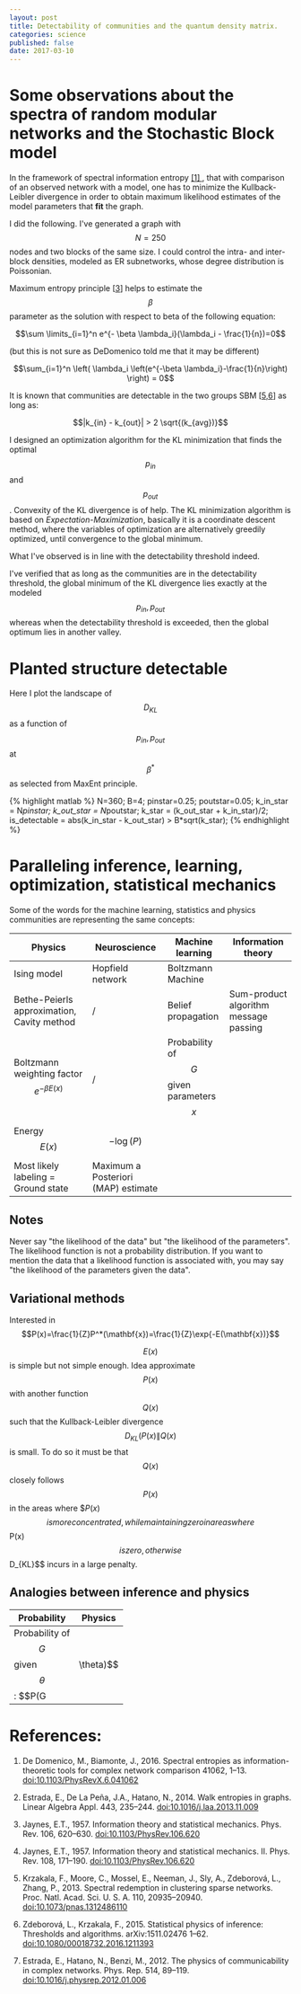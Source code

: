 ```yaml
---
layout: post
title: Detectability of communities and the quantum density matrix.
categories: science
published: false
date: 2017-03-10
---
```


# Some observations about the spectra of random modular networks and the Stochastic Block model

In the framework of spectral information entropy [ [1] ](#dedomenico2016), that with comparison of an observed network with a model, one has to minimize the Kullback-Leibler divergence in order to obtain maximum likelihood estimates of the model parameters that **fit** the graph.

I did the following.
I've generated a graph with $$N=250$$ nodes and two blocks of the same size.
I could control the intra- and inter- block densities, modeled as ER subnetworks, whose degree distribution is Poissonian.

Maximum entropy principle [[3](#jaynes1957a)] helps to estimate the $$\beta$$ parameter as the solution with respect to beta of the following equation:

$$\sum \limits_{i=1}^n e^{- \beta \lambda_i}(\lambda_i - \frac{1}{n})=0$$

(but this is not sure as DeDomenico told me that it may be different)

$$\sum_{i=1}^n \left(  \lambda_i \left(e^{-\beta \lambda_i}-\frac{1}{n}\right) \right) = 0$$


It is known that communities are detectable in the two groups SBM [[5,](#krzakala2013)[6](#zdeborova2015)] as long as:

$$|k_{in} - k_{out}| > 2 \sqrt{(k_{avg})}$$

I designed an optimization algorithm for the KL minimization that finds the optimal $$p_{in}$$ and $$p_{out}$$. Convexity of the KL divergence is of help. The KL minimization algorithm is based on *Expectation-Maximization*, basically it is a coordinate descent method, where the variables of optimization are alternatively greedily optimized, until convergence to the global minimum.

What I've observed is in line with the detectability threshold indeed.

I've verified that as long as the communities are in the detectability threshold, the global minimum of the KL divergence lies exactly at the modeled $$p_{in}, p_{out}$$ whereas when the detectability threshold is exceeded, then the global optimum lies in another valley.

# Planted structure detectable

Here I plot the landscape of $$D_{KL}$$ as a function of $$p_{in},p_{out}$$ at $$\beta^*$$ as selected from MaxEnt principle.

{% highlight matlab %}
N=360;
B=4;
pinstar=0.25;
poutstar=0.05;
k_in_star = N*pinstar;
k_out_star = N*poutstar;
k_star = (k_out_star + k_in_star)/2;
is_detectable = abs(k_in_star - k_out_star) > B*sqrt(k_star);
{% endhighlight %}



# Paralleling inference, learning, optimization, statistical mechanics

Some of the words for the machine learning, statistics and physics communities are representing the same concepts:

| Physics | Neuroscience | Machine learning | Information theory |
|--------------------------------------------|------------------|--------------------|---------------------------------------|
| Ising model | Hopfield network | Boltzmann Machine |  |
| Bethe-Peierls approximation, Cavity method | / | Belief propagation | Sum-product algorithm message passing |
| Boltzmann weighting factor $$e^{-\beta E(x)}$$| / | Probability of $$G$$ given parameters $$x$$ | 
| Energy $$E(x)$$ | $$-\log(P)$$  | |
| Most likely labeling = Ground state | Maximum a Posteriori (MAP) estimate |


## Notes
Never say "the likelihood of the data" but "the likelihood of the parameters". The likelihood function is not a probability distribution. If you want to mention the data that a likelihood function is associated with, you may say "the likelihood of the parameters given the data".


## Variational methods
Interested in $$P(x)=\frac{1}{Z}P^*(\mathbf{x})=\frac{1}{Z}\exp{-E(\mathbf{x})}$$

$$E(x)$$ is simple but not simple enough. Idea approximate $$P(x)$$ with another function $$Q(x)$$ such that the Kullback-Leibler divergence $$D_{KL}(P(x)\| Q(x)$$ is small. To do so it must be that $$Q(x)$$ closely follows $$P(x)$$ in the areas where $$P(x$)$$ is more concentrated, while maintaining zero in areas where $$P(x)$$ is zero, otherwise $$D_{KL}$$ incurs in a large penalty.

## Analogies between inference and physics
| Probability | Physics |
|-------------|----------|
| Probability of $$G$$ given $$\theta$$: $$P(G| \theta)$$ | $$

# References:
1. <a name="dedomenico2016"></a>De Domenico, M., Biamonte, J., 2016. Spectral entropies as information-theoretic tools for complex network comparison 41062, 1–13. [doi:10.1103/PhysRevX.6.041062](http://dx.doi.org/doi:10.1103/PhysRevX.6.041062)

2. <a name="estrada2014"></a>Estrada, E., De La Peña, J.A., Hatano, N., 2014. Walk entropies in graphs. Linear Algebra Appl. 443, 235–244. [doi:10.1016/j.laa.2013.11.009](http://dx.doi.org/doi:10.1016/j.laa.2013.11.009)

3. <a name="jaynes1957a"></a>Jaynes, E.T., 1957. Information theory and statistical mechanics. Phys. Rev. 106, 620–630. [doi:10.1103/PhysRev.106.620](http://dx.doi.org/doi:10.1103/PhysRev.106.620)

4. <a name="jaynes1957b"></a>Jaynes, E.T., 1957. Information theory and statistical mechanics. II. Phys. Rev. 108, 171–190. [doi:10.1103/PhysRev.106.620](http://dx.doi.org/doi:10.1103/PhysRev.106.620)

5. <a name="krzakala2013"></a>Krzakala, F., Moore, C., Mossel, E., Neeman, J., Sly, A., Zdeborová, L., Zhang, P., 2013. Spectral redemption in clustering sparse networks. Proc. Natl. Acad. Sci. U. S. A. 110, 20935–20940. [doi:10.1073/pnas.1312486110](http://dx.doi.org/doi:10.1073/pnas.1312486110)

6. <a name="zdeborova2015"></a>Zdeborová, L., Krzakala, F., 2015. Statistical physics of inference: Thresholds and algorithms. arXiv:1511.02476 1–62. [doi:10.1080/00018732.2016.1211393](http://dx.doi.org/doi:10.1080/00018732.2016.1211393)

7. <a name="estrada2012"></a>Estrada, E., Hatano, N., Benzi, M., 2012. The physics of communicability in complex networks. Phys. Rep. 514, 89–119. [doi:10.1016/j.physrep.2012.01.006](http://dx.doi.org/doi:10.1016/j.physrep.2012.01.006)